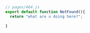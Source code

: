 ```javascript
// pages/404.js
export default function NotFound(){
  return "what are u doing here?";
  
}
```
